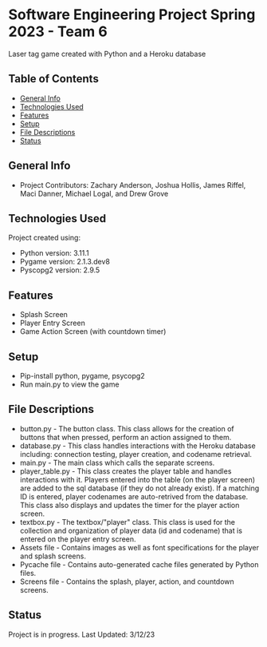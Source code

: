 # Software Engineering Project Spring 2023 - Team 6
Laser tag game created with Python and a Heroku database

## Table of Contents
* [General Info](#general-info)
* [Technologies Used](#technologies-used)
* [Features](#features)
* [Setup](#setup)
* [File Descriptions](#file-descriptions)
* [Status](#status)

## General Info
* Project Contributors: Zachary Anderson, Joshua Hollis, James Riffel, Maci Danner, Michael Logal, and Drew Grove

## Technologies Used
Project created using:
* Python version: 3.11.1
* Pygame version: 2.1.3.dev8
* Pyscopg2 version: 2.9.5

## Features
* Splash Screen
* Player Entry Screen
* Game Action Screen (with countdown timer)

## Setup
* Pip-install python, pygame, psycopg2
* Run main.py to view the game

## File Descriptions
* button.py - The button class. This class allows for the creation of buttons that when pressed, perform an action assigned to them.
* database.py - This class handles interactions with the Heroku database including: connection testing, player creation, and codename retrieval.
* main.py - The main class which calls the separate screens.
* player_table.py - This class creates the player table and handles interactions with it. Players entered into the table (on the player screen) are added to 
                    the sql database (if they do not already exist). If a matching ID is entered, player codenames are auto-retrived from the database.
                    This class also displays and updates the timer for the player action screen.
* textbox.py - The textbox/"player" class. This class is used for the collection and organization of player data (id and codename) that is entered on 
               the player entry screen.
* Assets file - Contains images as well as font specifications for the player and splash screens.
* Pycache file - Contains auto-generated cache files generated by Python files.
* Screens file - Contains the splash, player, action, and countdown screens.

## Status
Project is in progress. Last Updated: 3/12/23
